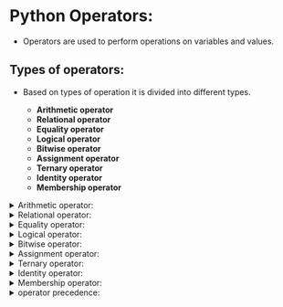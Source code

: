 # Python Operators:

- Operators are used to perform operations on variables and values.

## Types of operators:

- Based on types of operation it is divided into different types.
            
    - **Arithmetic operator**
    - **Relational operator**
    - **Equality operator**
    - **Logical operator**
    - **Bitwise operator**
    - **Assignment operator**
    - **Ternary operator**
    - **Identity operator**
    - **Membership operator**


<details>            
 <summary> Arithmetic operator:</summary>

## Arithmetic operator:

- Arithmetic operators are used to perform arithmetic operations such as addition,Subtraction,Multiplication,Division,Modulo,Floor division,Exponential

    - **Arithmetic addition (+)**
    - **Arithmetic Subtraction(-)**
    - **Arithmetic Multiplication(*)**
    - **Arithmetic Division(/)**
    - **Arithmetic Modulo(%)**
    - **Arithmetic Floor division(//)**
    - **Arithmetic Exponential(i<sup>\*\*n</sup>).** 

#### [Arithmetic_operator.py](https://github.com/pknviki95/Python/tree/main/concepts/operators/scripts/Arithmetic_operator.py) - Arithmetic operation for given values:

#### Addition:

- Addition operator (+) is used for performing addition of values
  
```python
x=10
y=5

### Addition:

addition=x+y
print("Addition of x and y: ",addition)
```
#### output:

```python
Addition of x and y:  15
```

#### Subtraction:

- Subtraction operator (-) is used for performing Subtraction of values.
                
```python
x=10
y=5

### Subtraction:

Subtraction=x-y
print("Subtraction of x and y: ",Subtraction)
```
#### output:
```python
Subtraction of x and y:  5
```

#### Multiplication:

- Multiplication operator (*) is used for performing Multiplication of values.

```python
x=10
y=5

# Multiplication

Multiplication=x*y
print("Multiplication of x and y: ",Multiplication)
```
#### output:
```python
Multiplication of x and y:  50
```

#### Modulo:

- Modulo operator (%) is used for performing Modulo operation of values to return its reminder value
                
```python
x=10
y=5

# Modulo

Modulo=x%y
print("Modulo of x and y: ",Modulo)
```
#### output:
```python
Modulo of x and y:  0
```

#### Division:

- Division operator (/) is used for performing Division of values.
- Division always return Float type.
                
```python
x=10
y=5

# Division

Division=x/y
print("Division of x and y: ",Division)
```
#### output:
```python
Division of x and y:  2.0
```

#### Floor Division:

- Floor Division operator (//) is used for performing Floor Division of values.
- Floor Division return integer value/decimal values based on input.
- (i.e) If both are integer then it return Integer value; if any one float then it return float value

```python
x=10
y=5

# Floordivision

Floordivision=x//y

print("Floordivision of x and y: ",Floordivision)
```
#### output:
```python
Floordivision of x and y:  2
```

#### Exponential or power:

- Exponential return power value of the value passed $(i**^n)$
                
```python

x=10

# Exponential - i**n

Exponential=x**2

print("Exponential of x: ",Exponential)
```
#### output:
```python
Exponential of x:  100
```

#### [Arithmetic_zerodivision_error.py](https://github.com/pknviki95/Python/tree/main/concepts/operators/scripts/Arithmetic_zerodivision_error.py) - Division,floor division,Modulo operation with zero throws error - Zero division error:

- Division,floor division,Modulo operation performed with zero throws - Zerodivision error

```python
# Division:

# operation performed with zero throws Zerodivision error

x=2/0
print("Division of x: ",x)

# floor division:

x=2//0
print("floorDivision of x: ",x)

# Modulo

x=2%0
print("Modulo of x: ",x)
```

#### error:

```python
Traceback (most recent call last):
File "/home/pknviki95/Learning/Python/concepts/operators/scripts/Arithmetic_zerodivision_error.py", line 9, in <module>
    x=2/0
ZeroDivisionError: division by zero
```

</details>

<details>            
 <summary>Relational operator:</summary>

## Relational operator:

- Relational Operators in python helps to find the relation between values and return boolean result; some of the relational operations are greater than(>),greater than or equal to (>=), lesser than (<), less than or equal to(<=)

    - **Relational greater than(>)**
    - **Relational greater than or equal to (>=)** 
    - **Relational lesser than (<)**
    - **Relational less than or equal to(<=)**

#### [Relational_operator.py](https://github.com/pknviki95/Python/tree/main/concepts/operators/scripts/Relational_operator.py) - Relational operations - greater than(>),greater than or equal to (>=), lesser than (<), less than or equal to(<=):

#### Integer value:

#### greater than(>):

```python
x=10
y=20

greater_than=x>y
print("x is greater than y: ",greater_than)
```
#### output:
```python
x is greater than y:  False
```

#### greater than or equal to (>=):

```python
x=10
y=20

greater_than_or_equal_to=x>=y
print("x is greater than or equal to y: ",greater_than_or_equal_to)
```
#### output:
```python
x is greater than or equal to y:  False
```

#### lesser than (<): 
                
```python
x=10
y=20

lesser_than=x<y
print("x is lesser than y: ",lesser_than)
```
#### output:
```python
x is lesser than y:  True
```

#### less than or equal to(<=):
```python
x=10
y=20

lesser_than_or_equal_to=x<=y
print("x is lesser than or equal to y: ",lesser_than_or_equal_to)
```
#### output:
```python
x is lesser than or equal to y:  True
```

#### String value:

- Relational operators can be performed in string values by changing into ordinal equivalent values then returns the Boolean results
- It compares first char of string and if it is equal and it switched to second and based on relation it returns boolean result

#### greater than(>):

```python
x='viki'
y='guru'

greater_than=x>y     # 118 > 103

print("x is greater than y: ",greater_than)
```
#### output:

```python
x is greater than y:  True
```

#### greater than or equal to (>=):

```python
x='viki'
y='guru'

greater_than_or_equal_to=x>=y       # 118 >= 103

print("x is greater than or equal to y: ",greater_than_or_equal_to)
```
#### output:

```python
x is greater than or equal to y:  True
```

#### lesser than (<): 

```python
x='viki'
y='guru'

lesser_than=x<y             # 118 < 103

print("x is lesser than y: ",lesser_than)
```
#### output:

```python
x is lesser than y:  False
```

#### less than or equal to(<=):
 
```python
x='viki'
y='guru'

lesser_than_or_equal_to=x<=y       # 118 <= 103    

print("x is lesser than or equal to y: ",lesser_than_or_equal_to)
```
#### output:
```python
x is lesser than or equal to y:  False
```

#### Boolean value:

- Boolean values are converted to its equivalent integral value as True=1 and False=0 and it can perform relational operator based on the above values

#### greater than(>):
               
```python
x=True
y=False

greater_than=x>y                    # 1 > 0

print("x is greater than y: ",greater_than)
```
#### output:
```python
x is greater than y:  True
```

#### greater than or equal to (>=):
               
```python
x=True
y=False

greater_than_or_equal_to=x>=y           # 1 >= 0

print("x is greater than or equal to y: ",greater_than_or_equal_to)
```
#### output:
```python
x is greater than or equal to y:  True
```

#### lesser than (<): 
                
```python
x=True
y=False

lesser_than=x<y                         # 1 < 0

print("x is lesser than y: ",lesser_than)
```
#### output:
        
```python
x is lesser than y:  False
```

#### less than or equal to(<=):
                
```python
x=True
y=False

lesser_than_or_equal_to=x<=y                # 1 <= 0 

print("x is lesser than or equal to y: ",lesser_than_or_equal_to)
```
#### output:

```python
x is lesser than or equal to y:  False
```

#### [Relational_type_error.py](https://github.com/pknviki95/Python/tree/main/concepts/operators/scripts/Relational_type_error.py) - Relational operation performed between int and str throws error- Type error

```python
x=10
y='viki'

# Relational operation performed between int and str throws error- Type error

print("Relational operation performed between int and str: ",x<y)
```

#### error:

```python
Traceback (most recent call last):
File "/home/pknviki95/Learning/Python/concepts/operators/scripts/Relational_type_error.py", line 11, in <module>
    print("Relational operation performed between int and str: ",x<y)
TypeError: '<' not supported between instances of 'int' and 'str'
```

#### Multiple relational operations:

- Multiple relational operation can be performed for a values. 
- It returns True boolean result if all the return values are True. 
- It returns False even if there is single false value

#### All values return True:

```python
### All values return True

x=10<20<30<40

print("x value is : ",x)
```
#### output:
```python
x value is :  True
```

#### At least 1 values false return false:
                
```python
# Atleast 1 values false return false

y=10<20<30<40>50

print("y value is : ",y)
```
#### output:
```python
y value is :  False
```
</details>
<details>            
 <summary> Equality operator:</summary>

## Equality operator:

- Equality operators are used to validate if the given two values are equal to (==) and not equal to (!=)
    
    - **Equality equal to (==)** 
    - **Equality not equal to (!=)**

#### [Equality_operator.py](https://github.com/pknviki95/Python/tree/main/concepts/operators/scripts/Equality_operator.py) - Equality operations - equal to (==) and not equal to (!=):

#### Integer value:

#### Equal to(==):

```python
x=10
y=20

Equal_to=x==y

print("x is equal to y: ",Equal_to)
```
#### output:
```python
x is equal to y:  False
```

#### Not Equal to(!=):

```python
x=10
y=20

not_Equal_to=x!=y

print("x is not equal to y: ",not_Equal_to)
```
#### output:
```python
x is not equal to y:  True
```

#### String value:

#### Equal to(==):

```python
x='viki'
y='guru'

Equal_to=x==y

print("x is equal to y: ",Equal_to)
```

#### output:
```python
x is equal to y:  False
```

#### Not Equal to(!=):
```python
                x='viki'
                y='guru'

                not_Equal_to=x!=y

                print("x is not equal to y: ",not_Equal_to)
```
#### output:
```python
                x is not equal to y:  True
```

#### Boolean value:
#### Equal to(==):
```python
x=True
y=False

Equal_to=x==y

print("x is equal to y: ",Equal_to)
```
#### output:
```python
                x is equal to y:  False
```

#### Not Equal to(!=):

```python
x=True
y=False

not_Equal_to=x!=y

print("x is not equal to y: ",not_Equal_to)
```
#### output:
```python
x is not equal to y:  True
```

#### Multiple Equality operations:

- Multiple Equality operation can be performed for a values
- It returns True boolean result if all the return values are True.
- It returns False even if there is single false value*

#### All values return True:

```python
x=10==20==30==40
print("x value is : ",x)
```
#### output:
```python
x value is :  False
```

#### At least 1 values false return false:

```python
y=10==20==30==40!=50
print("y value is : ",y)
```
#### output:
```python
y value is :  False
```
</details>
<details>            
 <summary> Logical operator:</summary>

## Logical operator:

- Logical operator is used to combine conditional statements using and,or,not
    
    - **Logical and (and)**
    - **Logical or (or)**
    - **Logical not (not)**

- Incase of "and";If only every condition passed is satisfied then it return True ; If even one condition doesn't satisfy then it returns False
- Incase of "or"; Even if any one condition passed it returns True; returns False if all the conditions failed
- "not" return complement value of each other

#### [Logical_operator.py](https://github.com/pknviki95/Python/tree/main/concepts/operators/scripts/Logical_operator.py) - Logical operations - and,or,not:

#### Boolean Types:

#### and:

- Return "True" if "both condition passes"
- Return "False" "even if one condition fails"
    
```python
# Return True if both condition passes:
# Return False even if one condition fails:

print("Both True: ",True and True)                  # True
print("1st True and 2nd False: ",True and False)    # False
print("1st False and 2nd True: ",False and True)    # False
print("Both False: ",False and False)               # False
```

#### output:

```python
Both True:  True
1st True and 2nd False:  False
1st False and 2nd True:  False
Both False:  False
```

#### or:

- Return "True" if "at least one condition passes"
- Return "False" if "all condition fails"

```python
# Return True if at least one condition passes:
# Return False if all condition fails:

print("Both True: ",True or True)               # True
print("1st True or 2nd False: ",True or False) # True
print("1st False or 2nd True: ",False or True) # True
print("Both False: ",False or False)            # False
```
#### output:
```python
Both True:  True
1st True or 2nd False:  True
1st False or 2nd True:  True
Both False:  False
```

#### not:

- Return "False" if "condition True"
- Return "True" if "condition False"

```python
# Return False if condition True
# Return True if condition False

print("not True: ",not True)                # False
print("not False: ",not False)              # True
```

#### output:
```python
not True:  False
not False:  True
```

#### Non-Boolean Types:

####  and:

- In Non-boolean Types "and" if the "1<sup>st</sup> argument condition is False"; It returns "1<sup>st</sup> argument value"
- If the "1<sup>st</sup> argument condition is True"; It return "2<sup>nd</sup> argument value"

#### 1<sup>st</sup> argument non-empty - True:

```python
x=10
y=20

print("Non-boolean and 1st argument True returns 2nd argument value: ",x and y)
```
#### output:
```python
Non-boolean and 1st argument True returns 2nd argument value:  20

```
#### 1<sup>st</sup> argument empty - False:

```python
x=''
y='viki'

print("Non-boolean and 1st argument False returns 1st argument value: ",x and y)
```
#### output:
```c
Non-boolean and 1st argument False returns 1st argument value:  
```

#### or:

- In Non-boolean Types or if the "1<sup>st</sup> argument condition is False"; It return "2<sup>nd</sup> argument value".
- If the "1<sup>st</sup> argument condition is True"; It return "1<sup>st</sup> argument value."

#### 1<sup>st</sup> argument non-empty - True

```python
x=10
y=20

print("Non-boolean or 1st argument True returns 1st argument value: ",x or y)
```
#### output:
```python
Non-boolean or 1st argument True returns 1st argument value:  10
```

#### 1<sup>st</sup> argument empty - False

```python
x=''
y='viki'

print("Non-boolean or 1st argument False returns 2nd argument value: ",x or y)
```
#### output:
```python
Non-boolean or 1st argument False returns 2nd argument value:  viki
```
</details>
<details>
<summary>Bitwise operator:</summary>

## Bitwise operator:

- Bitwise operators are used to compare (binary) numbers
    - **Bitwise and (&)** 
    - **Bitwise or (|)** 
    - **Bitwise x-or (^)** 
    - **Bitwise complement (~)** 
    - **Bitwise left shift (<<)** 
    - **Bitwise Right shift (>>)** 

- Bitwise operators are applicable only for **"int"** and **"bool"** datatype.
- If other datatypes are performed with Bitwise operation it returns type error.

#### [Bitwise_typeerror.py](https://github.com/pknviki95/Python/tree/main/concepts/operators/scripts/Bitwise_typeerror.py) - Bitwise operations throws error is used other than "int"/"bool" type - Type error

```python
str_input_1='viki'
str_input_2='guru'

# Bitwise & operations throws error - Type error

print("Bitwise operation for string values: ",str_input_1&str_input_2)
```
#### error:
```python
Traceback (most recent call last):
File "/home/pknviki95/Learning/Python/concepts/operators/scripts/Bitwise_typeerror.py", line 12, in <module>
    print("Bitwise operation for string values: ",str_input_1&str_input_2)
TypeError: unsupported operand type(s) for &: 'str' and 'str'
```

#### [Bitwise_operator.py](https://github.com/pknviki95/Python/tree/main/concepts/operators/scripts/Bitwise_operator.py) - Bitwise operator - &, |, ^, ~,<<, >> :

#### Bitwise and (&):

- Returns "1" if both values are "bitwise 1".
- Returns "0" if anyone values are "bitwise 0"

```python
x=10
y=40

# Both 1/True return 1
# If any one 0 return 0

print("Bitwise and (&) for x and y: ",x&y)
```

#### Explanation:

| Integer/Bitwise | 32 |16|8|4|2|1|
|----- |:---:|:---:|:---:|:---:|:---:|:---:|
| 10 |  0|0|1|0|1|0|
| 40 | 1 |0|1|0|0|0|
| Bitwise (&) | 0|0|1|0|0|0|
| Final value (+)<br> $(8)$|0|0|8|0|0|0|

#### output:
```python
Bitwise and (&) for x and y:  8
```


#### Bitwise or (|):

- Returns "1" even if one value is "bitwise 1"
- Returns "0" if both values are "bitwise 0"

```python
x=10
y=40

# Both 1/True return 1
# If at least 1 return 1
# If Both zero returns 0

print("Bitwise or (|) for x or y: ",x|y)
```

#### Explanation:

| Integer/Bitwise| 32 |16|8|4|2|1|
|----- |:---:|:---:|:---:|:---:|:---:|:---:|
| 10 |  0|0|1|0|1|0|
| 40 | 1 |0|1|0|0|0|
| Bitwise or  | 1|0|1|0|1|0|
| Final value (+)<br>(i.e) $(32+8+2) = 42$|```32```|0|```8```|0|```2```|0 |

#### output:
```python
Bitwise or (|) for x or y:  42
```

#### Bitwise x-or (^):

- Returns "1" if both values are "different"
- Returns "0" if anyone values are "same"
              
```python
x=10
y=40

# Both different return 1
# If both same returns 0

print("Bitwise x-or (^) for x x-or y: ",x^y)
```

#### Explanation:

| Integer/Bitwise| 32 |16|8|4|2|1|
|----- |:---:|:---:|:---:|:---:|:---:|:---:|
| 10 |  0|0|1|0|1|0|
| 40 | 1 |0|1|0|0|0|
| Bitwise ^  | 1|0|0|0|1|0|
| Final value (+)<br>(i.e) $(32+2) = 34$|```32```|0|0|0|```2```|0 |

#### output:
```python
Bitwise x-or (^) for x x-or y:  34
```

#### Bitwise complement(~):

- Bitwise complement performs specific mathematical complement operations.
- By default Python has 32-bit values
- The Most significant bits acts as "sign bit"
- MSB values are always used to determine the positive or negative value
```               
                0 - It is Positive
                1 - It is Negative
```
- Positive numbers are directly added to the memory
- Negative numbers are represented in 2'<sup>s</sup> complement.

#### Positive value complement:

```python
z=4

print("Bitwise complement (~) for positive ~z: ",~z)
```

#### output:
```python
Bitwise complement (~) for positive ~z:  -5
```

#### Flow of 2'<sup>s</sup>  complement for positive value calculation explanation:


- **Step-1 : Initial value with 32-bit:**
    - MSB 

        ```0 - if Initial value is Positive```
    - other 31-bit based on Initial value
- **Step-2 : (~) complement value:**
    - Converting all values to complement values of initial bit value ( 0 to 1 ; 1 to 0)  
- **Step-3 : 1'<sup>s</sup> complement on 31-bits:**
    - 1'<sup>s</sup> complement is converting the 31-bit complement values with its complement values 
    - (i.e) ( 0 to 1 ; 1 to 0) on 31-bit

        $(1'^s complement)$ = convert ```0 to 1``` ; ```1 to 0```

    - MSB value remains same as complement value.   
- **Step-4 : 2'<sup>s</sup> complement on 1'<sup>s</sup> complement 31-bits value:**
    - 2'<sup>s</sup> complement is adding 1 to 1'<sup>s</sup> complement 

        $(2'^s complement)$ = $(1'^s complement + 1)$

- **Step-5 : Final value MSB+2'<sup>s</sup> complement 31-bit:**
    - Based on MSB
            
        
        ```0 - It is Positive```

        ```1 - It is Negative```
    -  2'<sup>s</sup> complement 31-bit value

| Values | MSB          | 31-bit |
| :--- |:---|:---|
|   4           | ```0``` | ```000 0000 0000 0000 0000 0000 0000 0100```|
|~ 4 (complement)|```1```|```111 1111 1111 1111 1111 1111 1111 1011```|
|$(1'^s complement)$ on 31-bit values of complement |```1```| ```000 0000 0000 0000 0000 0000 0000 0100```|
|$(2'^s complement)$ = $(1'^s complement + 1)$ on 31- bit values|```1```|$(2'^s complement)$ = $(1'^s complement  + 1)$ <br><br>   ```000 0000 0000 0000 0000 0000 0000 0101```|
|Final value|-| 5|

#### Negative value complement:

```python
z=-11

print("Bitwise complement (~) for Negative ~z: ",~z)
```
#### output:
```python
Bitwise complement (~) for Negative ~z:  10
```

#### Flow of 2'<sup>s</sup>  complement for Negative value calculation explanation:

- **Step-1 : Initial value with 32-bit:**
    - MSB 
      
        ```1 - if Initial value is Negative```
    
    - other 31-bit based on Initial value
- **Step-2: Covert 31-bit values to 2'<sup>s</sup> complement value:**
    - 1'<sup>s</sup> complement is converting the 31-bit complement values with its complement values (i.e) ( 0 to 1 ; 1 to 0) on 31-bit

        $(1'^s complement)$ = convert ```0 to 1``` ; ```1 to 0```
    - 2'<sup>s</sup> complement is adding 1 to 1'<sup>s</sup> complement 

        $(2'^s complement)$ = $(1'^s complement + 1)$
- **Step-3 : (~) complement value of above converted negative values:**
    - Converting all values to complement values of 2'<sup>s</sup> complement obtained from above ( 0 to 1 ; 1 to 0)

        $(1'^s complement)$ = convert ```0 to 1``` ; ```1 to 0```

- **Step-4 : Final value of 32-bit complement value:**
    - Based on MSB

        ```0 - It is Positive```

        ```1 - It is Negative```
    -  31-bit value is taken as it is as it is positive MSB value.
    - $(2^n * bit value)$ (i.e) $(2^8*1)+(2^1*1) = 10$

| Values | MSB          | 31-bit |
| :--- |:---|:---|
|  - 11           | ```1``` | ```000 0000 0000 0000 0000 0000 0000 1011```|
|$(1'^s complement)$ on 31-bit values of value |```1```| ```111 1111 1111 1111 1111 1111 1111 0100```|
|$(2'^s complement)$ = $(1'^s complement + 1)$  on 31- bit values|```1```|$(2'^s complement)$ = $(1'^s complement + 1)$ <br><br>   ```111 1111 1111 1111 1111 1111 1111 0101```|
|~ -11 (complement)|```0```|```000 0000 0000 0000 0000 0000 0000 1010```|
|Final value|+| 10|
 
#### Bitwise left shift(<<):
- Shift of bit values to the left.
- The values would be Multiple of 2<sup>n</sup> (i.e) n - shift range
- Left shift is filled with "0" bits in missing position
#### Positive value:

```python
z=24
# shift left by 2 bits
print("Bitwise leftshift (<<) for Positive z: ",z<<2)
```
#### output:
```python
Bitwise leftshift (<<) for Positive z:  96
```

| Values | MSB          | value bits |
| :--- |:---|:---|
|  24           | ```0``` | ```11000``` |
|Bit wise left shift (<<) by 2|```0```|```11000 00```|
|Final value|+| $(2^*1)+(2^5*1)$<br>=  96|

#### 🚩 Left shift : Multiple of $(value*2^n)= 24*2^2 =96$ (i.e) $(2^*1)+(2^5*1) = 96$

#### Negative value:

```python
z=-24
# shift left by 2 bits
print("Bitwise leftshift (<<) for Negative z: ",z<<2)
```
#### output:
```python
Bitwise leftshift (<<) for Negative z:  -96
```

| Values | MSB          | value bits |
| :--- |:---|:---|
|  - 24           | ```1``` | ```11000``` |
|$(1'^s complement)$ on value bits of value |```1```| ```00111```|
|$(2'^s complement)$ = $(1'^s complement + 1)$  on value bits|```1```|$(2'^s complement)$ = $(1'^s complement  + 1) <br><br>   ```01000```|
|Bit wise Left shift (<<) by 2|```1```|```01000 00```|
|Final value|-| $(2^7*1)+(2^5*1)$ <br>= -96|

#### Bitwise right shift(>>):

- Shift of bit values to the right.
- The values would be divisible of 2<sup>n</sup> (i.e) n - shift range.
- Right shift is filled with "sign bit" in missing position.

#### Positive value:

```python
z=24
# shift right by 2 bits
print("Bitwise rightshift (>>) for Positive z: ",z>>2)
```

#### output:
```python
Bitwise rightshift (>>) for Positive z:  6
```

| Values | MSB          | value bits |
| :--- |:---|:---|
|  24           | ```0``` | ```11000``` |
|**Bit wise right shift (>>) by 2**|```0```|```110```|
|**Final value**|+| $(2^2*1)+(2^1*1)$ <br> =  6|

#### 🚩 Right shift : Divisible of $(value/2^n)= 24/2^*2=6$ (i.e) $(2^2*1)+(2^1*1) = 6$

#### Negative value:

```python
z=-24

# shift right by 2 bits

print("Bitwise rightshift (>>) for Negative z: ",z>>2)
```

#### output:

```python
Bitwise rightshift (>>) for Negative z:  -6
```

| Values | MSB          | value bits |
| :--- |:---|:---|
|  - 24           | ```1``` | ```11000``` |
|$(1'^s complement)$ on value bits of value |```1```|```00111```|
|$(2'^s complement)$ = $(1'^s complement + 1)$  on value bits|```1```|$(2'^s complement)$ = $(1'^s complement + 1)$ <br><br>   ```01000```|
|Bit wise right shift (>>) by 2|```1```|```010```|
|**Final value**|-| $(2^3*1)+(2^1*1)$ <br>= - 6|

</details>
<details>
<summary>Assignment operator:</summary>

## Assignment operator:

- Performs operation to assign values to left object/operand.
- combination of Assign operator with other operator.
    
    - **Assign operator (=)**

- **Assign with Arithmetic operation:** 
    - **Add and Assign operator (+=)**
    - **Subtract and Assign operator (-=)**
    - **Multiply and Assign operator (*=)**
    - **Division and Assign operator (/=)**
    - **Floordivision and Assign operator (//=)**
    - **Modulo and Assign operator (%=)**
    - **Exponential and Assign operator (\*\*=)**
- **Assign with Bitwise operation:**
    - **Bitwise and (&) and Assign operator (&=)**
    - **Bitwise or (|) and Assign operator (|=)**
    - **Bitwise x-or (^) and Assign operator (^=)**
    - **Bitwise leftshift (<<) and Assign operator (<<=)**
    - **Bitwise rightshift (>>) and Assign operator (>>=)**

#### [Assignment_operator.py](https://github.com/pknviki95/Python/tree/main/concepts/operators/scripts/Assignment_operator.py) - Assignment operator - &=, |=, ^=,<<=, >>= :

#### Assign operator (=):

```python
x=20   #left operand = value
y=10

print("Assignment operator(=): ",(x,y))
```
#### output:
```python
Assignment operator(=):  (20, 10)
```

#### Assign with Arithmetic operation:

#### Add and Assign operator (+=):

```python
x=20   #left operand = value
y=10

x+=y   # equivalent to x=x+y

print("Add and Assign operator (+=) of x : ",x)
```
#### output:
```python
Add and Assign operator (+=) of x :  30
```

#### Subtract and Assign operator (-=):

```python
x=20   #left operand = value
y=10

x-=y   # equivalent to x=x-y

print("Subtract and Assign operator (-=): of x : ",x)
```
#### output:
```python
Subtract and Assign operator (-=): of x :  10
```


#### Multiply and Assign operator (*=):

```python
x=20   #left operand = value
y=10

x*=y   # equivalent to x=x*y

print("Multiply and Assign operator (*=) of x : ",x)
```
#### output:
```python
Multiply and Assign operator (*=) of x :  200
```

#### Division and Assign operator (/=):
               
```python
x=20   #left operand = value
y=10

x/=y   # equivalent to x=x/y

print("Division and Assign operator (/=) of x : ",x)
```
#### output:
```python
Division and Assign operator (/=) of x :  2.0
```

#### Floordivision and Assign operator (//=):
               
```python
x=20   #left operand = value
y=10

x//=y   # equivalent to x=x//y

print("Floordivision and Assign operator (//=) of x : ",x)
```
#### output:
```python
Floordivision and Assign operator (//=) of x :  2
```

#### Exponential and Assign operator (**=):
                
```python
x=20   #left operand = value
y=10

x**=y   # equivalent to x=x**y

print("Exponential and Assign operator (**=) of x : ",x)
```
#### output:
```python
Exponential and Assign operator (**=) of x :  10240000000000
```

#### Modulo and Assign operator (%=):
                
```python
x=20   #left operand = value
y=10

x%=y   # equivalent to x=x%y

print("Modulo and Assign operator (%=) x : ",x)
```
#### output:
```python
Modulo and Assign operator (%=) x :  0
```

#### Assign with Bitwise operation:

#### Bitwise and (&) and Assign operator (&=):

```python
x=20
y=10

x&=y   # equivalent to x=x&y

print("Bitwise and (&) and Assign operator (&=) x : ",x)
```
#### output:
```python
Bitwise and (&) and Assign operator (&=) x :  0
```

#### Bitwise or (|) and Assign operator (|=):

```python
x=20
y=10

x|=y   # equivalent to x=x|y

print("Bitwise or (|) and Assign operator (|=) x : ",x)
```
#### output:
```python
Bitwise or (|) and Assign operator (|=) x :  30
```

#### Bitwise x-or (^) and Assign operator (^=):

```python
x=20
y=10

x^=y   # equivalent to x=x^y

print("Bitwise x-or (^) and Assign operator (^=) x : ",x)
```
#### output:
```python
Bitwise x-or (^) and Assign operator (^=) x :  30
```

#### Bitwise leftshift (<<) and Assign operator (<<=):

```python
x=20
y=10

x<<=y   # equivalent to x=x<<y

print("Bitwise leftshift (<<) and Assign operator (<<=) x : ",x)
```
#### output:
```python
Bitwise leftshift (<<) and Assign operator (<<=) x :  20480
```
#### Bitwise rightshift (>>) and Assign operator (>>=):
```python
x=20
y=10

x>>=y   # equivalent to x=x>>y

print("Bitwise rightshift (>>) and Assign operator (>>=) x : ",x)
```
#### output:
```python
Bitwise rightshift (>>) and Assign operator (>>=) x :  0
```

</details>
<details>
<summary>Ternary operator:</summary>

## Ternary operator:

- Python supports ternary operator as it supports operation of three operands.

### Syntax:
```python
            [True value] if [condition] else [false value]
```
#### [Ternary_operator.py](https://github.com/pknviki95/Python/tree/main/concepts/operators/scripts/Ternary_operator.py) - Ternary operator characteristics :
```python
a=10
b=20

# [True value] if [condition] else [false value]

c=50 if a==b else 40

print("Ternary operator value of c: ",c)
```
#### output:
```python
Ternary operator value of c:  40
```

### Nesting of ternary operator:

- Nested ternary operator can be performed for multiple operands scenario.

#### Syntax:
```python
        [True value] if [condition] else [True value] if [condition] else [false value]
```

#### [ternary_nested_operator.py](https://github.com/pknviki95/Python/tree/main/concepts/operators/scripts/ternary_nested_operator.py) -Nested ternary operator with multiple operands scenario:

```python
a=30
b=20
c=60

# [True value] if [condition] else [True value] if [condition] else [false value]

final=a if a<b and a<c else b if b<a and b<c else c

print("Ternary operator value of final: ",final)
```
#### output:
```python
Ternary operator value of final:  20
```
</details>
<details>
<summary>Identity operator:</summary>

## Identity operator:

- Identity operators returns boolean values by verifying the identity values of objects.

    - **Identity operator is**
    - **Identity operator isnot**
- The Identity operator is applicable only if you want to compare address/reference values.

#### [Identity_operator.py](https://github.com/pknviki95/Python/tree/main/concepts/operators/scripts/Identity_operator.py) -Identity operator - is, isnot :

#### Identity operator is:

- Returns "True" if both identity values point to the same objects; else it returns "False".

#### Identity operator is:

#### is same identity - Returns True:

```python
x=10
y=10

print(f"identity of x= {id(x)}")
print(f"identity of y= {id(y)}")

# Is same identity - Returns True

print("x is y",x is y)
```
#### output:
```python
identity of x= 130218328064528
identity of y= 130218328064528
x is y True
```
#### is Different identity - Returns False:
```python
x=10
y=20

print(f"identity of x= {id(x)}")
print(f"identity of y= {id(y)}")

# Is Different identity - Returns False

print("x is y",x is y)
```
#### output:
```python
identity of x= 130218328064528
identity of y= 130218328064848
x is y False
```

#### Identity operator isnot:

- Returns "True" if both identity values doesn't point to the same objects; else it returns "False".

#### isnot same identity - Returns False:

```python
x=10
y=10

print(f"identity of x= {id(x)}")
print(f"identity of y= {id(y)}")

# isnot same identity - Returns True

print("x is y",x is y)
```
#### output:
```python
identity of x= 136481443152400
identity of y= 136481443152400
x is y True
```

#### isnot Different identity - Returns True:

```python
x=10
y=20

print(f"identity of x= {id(x)}")
print(f"identity of y= {id(y)}")
X

# isnot Different identity - Returns True

print("x is y",x is y)
```
#### output:
```python
identity of x= 136481443152400
identity of y= 136481443152720
x is y False
```
</details>
<details>
<summary>Membership operator:</summary>

## Membership operator:

- Membership operator returns the boolean values of members/elements in sequence objects.
    
    - **Membership operator in**
    - **Membership operator not in**

#### [Membership_operator.py](https://github.com/pknviki95/Python/tree/main/concepts/operators/scripts/Membership_operator.py) - Membership operator - in, notin :

#### Membership operator in:

- Returns "True" if member/element present in sequence objects; else it returns "False". 

#### String Sequence:

```python
str_sequence="I am Vignesh"

print(" member present in str_sequence: ",'V' in str_sequence)

# Python is case-sensitive so it return false

print(" member present in str_sequence: ",'v' in str_sequence)
```
#### output:
```python
member present in str_sequence:  True
member present in str_sequence:  False
```

#### List Sequence:

```python
list_sequence=[1,2,5,'viki',2.5]

print(" member present in list_sequence: ",1 in list_sequence)

# Python is case-sensitive so it return false

print(" member present in list_sequence: ",'Viki' in list_sequence)
```
#### output:
```python
member present in list_sequence:  True
member present in list_sequence:  False
```

#### Tuple Sequence:

```python
tuple_sequence=(1,2,5,'viki',2.5)

print(" member present in tuple_sequence: ",8 in tuple_sequence)

# Python is case-sensitive so it return false

print(" member present in tuple_sequence: ",'viki' in tuple_sequence)
```
#### output:
```c
member present in tuple_sequence:  False
member present in tuple_sequence:  True
```

#### Set Sequence:

```python
Set_sequence={1,2,5,'viki',2.5}

print(" member present in Set_sequence: ",8 in Set_sequence)

# Python is case-sensitive so it return false

print(" member present in Set_sequence: ",'Viki' in Set_sequence)
```
#### output:
```python
member present in Set_sequence:  False
member present in Set_sequence:  False
```

#### Dictionary Sequence:

```python
dict_sequence={1:2,5:'viki',7:2.5}

print(" member present in dict_sequence: ",1 in dict_sequence)

# Python is case-sensitive so it return false
# By default in looks for key values in dictionary
print(" member present in dict_sequence: ",'viki' in dict_sequence)
```
#### output:
```python
member present in dict_sequence:  True
member present in dict_sequence:  False
```

#### Membership operator not in:

- Returns "True" if member/element not present in sequence objects; else it returns "False".

#### String Sequence:

```python
str_sequence="I am Vignesh"

print(" member present not in str_sequence: ",'V' not in str_sequence)

# Python is case-sensitive so it return false

print(" member present not in str_sequence: ",'v' not in str_sequence)
```
#### output:
```python
member present not in str_sequence:  False
member present not in str_sequence:  True
```

#### List Sequence:

```python
list_sequence=[1,2,5,'viki',2.5]

print(" member present not in list_sequence: ",1 not in list_sequence)

# Python is case-sensitive so it return false

print(" member present not in list_sequence: ",'Viki' not in list_sequence)
```
#### output:
```python
member present not in list_sequence:  False
member present not in list_sequence:  True
```

#### Tuple Sequence:

```python
tuple_sequence=(1,2,5,'viki',2.5)

print(" member present not in tuple_sequence: ",8 not in tuple_sequence)

# Python is case-sensitive so it return false

print(" member present not in tuple_sequence: ",'viki' not in tuple_sequence)
```
#### output:
```python
member present not in tuple_sequence:  True
member present not in tuple_sequence:  False
```

#### Set Sequence:

```python
Set_sequence={1,2,5,'viki',2.5}

print(" member present not in Set_sequence: ",8 not in Set_sequence)

# Python is case-sensitive so it return false

print(" member present not in Set_sequence: ",'Viki' not in Set_sequence)
```
#### output:
```python
member present not in Set_sequence:  True
member present not in Set_sequence:  True
```

#### Dictionary Sequence:

```python
dict_sequence={1:2,5:'viki',7:2.5}

print(" member present not in dict_sequence: ",1 not in dict_sequence)

# Python is case-sensitive so it return false
# By default in looks for key values in dictionary
print(" member present not in dict_sequence: ",'viki' not in dict_sequence)
```
#### output:
```python
member present not in dict_sequence:  False
member present not in dict_sequence:  True
```
</details>
<details>
<summary>operator precedence:</summary>

## operator precedence:

- Operator precedence describes the order in which operations are performed.

|Operator| Precedence order|
|:---|:---|
|```( )``` |Parenthesis  |
|```**```  |Exponentiation (raise to the power) |
|```~```  ```+```  ```-```  |Complement, unary plus and minus (method names for the last two are +@ and -@) |
|```*``` ```/``` ```%``` ```//```  |Multiply, divide, modulo and floor division |
|```+``` ```-```  |Addition and subtraction |
|```>>``` ```<<```  |Right and left bitwise shift |
|```&```  |Bitwise 'AND' |
|```^``` ```\``` ```\|```  |Bitwise exclusive 'OR' and regular 'OR' |
|```<=``` ```<``` ```>``` ```>=```  |Comparison operators |
|```==``` ```!=```  |Equality operators |
|```=``` ```%=``` ```/=``` ```//=``` ```-=``` ```+=``` ```*=``` ```**=```  |Assignment operators |
|```is``` ```isnot```  |Identity operators |
|```in``` ```not in```  |Membership operators |
|```not``` ```or``` ```and```  |Logical operators |

#### [operator_precedence.py](https://github.com/pknviki95/Python/tree/main/concepts/operators/scripts/operator_precedence.py) - operator precedence order:

```python
x=3/2*4+3+(10/5)**3-2
print(x)
```
#### output:
 ```python
15.0

 ```
#### Precedence order for above :

```python
1. (10/5) =2 - parenthesis 
2. 2**3 = 8 - Exponential
3. 3/2 = 1.5 - Division
4. 1.5*4 = 6.0 - Multiplication 
5. 6+3+8-2 = 15.0- Addition and subtraction
```
